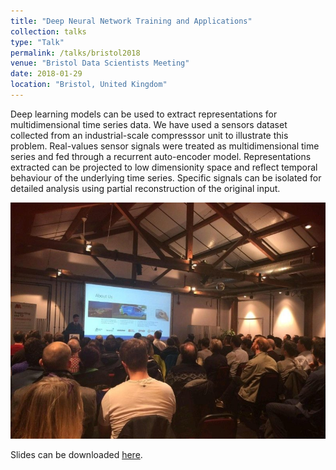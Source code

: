 ```yaml
---
title: "Deep Neural Network Training and Applications"
collection: talks
type: "Talk"
permalink: /talks/bristol2018
venue: "Bristol Data Scientists Meeting"
date: 2018-01-29
location: "Bristol, United Kingdom"
---
```


Deep learning models can be used to extract representations for multidimensional time series data. We have used a sensors dataset collected from an industrial-scale compresssor unit to illustrate this problem. Real-values sensor signals were treated as multidimensional time series and fed through a recurrent auto-encoder model. Representations extracted can be projected to low dimensionity space and reflect temporal behaviour of the underlying time series. Specific signals can be isolated for detailed analysis using partial reconstruction of the original input.

![Bristol Data Scientists Meeting, January 2018](../images/bristol2018.jpg)

Slides can be downloaded [here](../files/bristol.pdf).